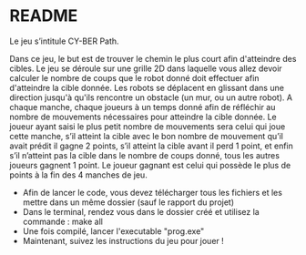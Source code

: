# README

Le jeu s’intitule CY-BER Path.

  Dans ce jeu, le but est de trouver le chemin le plus court afin d'atteindre des cibles. Le jeu se déroule sur une grille 2D dans laquelle vous allez devoir calculer le nombre de coups que le robot donné doit effectuer afin d'atteindre la cible donnée. Les robots se déplacent en glissant dans une direction jusqu'à qu'ils rencontre un obstacle (un mur, ou un autre robot).
A chaque manche, chaque joueurs à un temps donné afin de réfléchir au nombre de mouvements nécessaires pour atteindre la cible donnée.
Le joueur ayant saisi le plus petit nombre de mouvements sera celui qui joue cette manche, s’il atteint la cible avec le bon nombre de mouvement qu’il avait prédit il gagne 2 points, s’il atteint la cible avant il perd 1 point, et enfin s’il n’atteint pas la cible dans le nombre de coups donné, tous les autres joueurs gagnent 1 point.
Le joueur gagnant est celui qui possède le plus de points à la fin des 4 manches de jeu.

- Afin de lancer le code, vous devez télécharger tous les fichiers et les mettre dans un même dossier (sauf le rapport du projet)
- Dans le terminal, rendez vous dans le dossier créé et utilisez la commande : make all
- Une fois compilé, lancer l'executable "prog.exe"
- Maintenant, suivez les instructions du jeu pour jouer !
